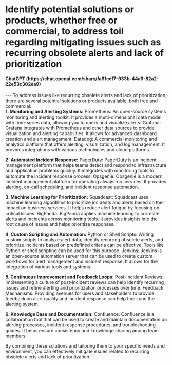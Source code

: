 <h1>Identify potential solutions or products, whether free or commercial, to address toil regarding mitigating issues such as recurring obsolete alerts and lack of prioritization</h1>

<h4>ChatGPT (https://chat.openai.com/share/fa61ccf7-933b-44a6-82a2-22e53c302ea9)</h4>
---
To address issues like recurring obsolete alerts and lack of prioritization, there are several potential solutions or products available, both free and commercial:
<br>
<strong>1. Monitoring and Alerting Systems:</strong>
Prometheus: An open-source systems monitoring and alerting toolkit. It provides a multi-dimensional data model with time-series data, allowing you to query and visualize alerts.
Grafana: Grafana integrates with Prometheus and other data sources to provide visualization and alerting capabilities. It allows for advanced dashboard creation and alert management.
Datadog: A commercial monitoring and analytics platform that offers alerting, visualization, and log management. It provides integrations with various technologies and cloud platforms.

<strong>2. Automated Incident Response:</strong>
PagerDuty: PagerDuty is an incident management platform that helps teams detect and respond to infrastructure and application problems quickly. It integrates with monitoring tools to automate the incident response process.
Opsgenie: Opsgenie is a modern incident management platform for operating always-on services. It provides alerting, on-call scheduling, and incident response automation.

<strong>3. Machine Learning for Prioritization:</strong>
Squadcast: Squadcast uses machine learning algorithms to prioritize incidents and alerts based on their impact on business services. It helps reduce alert fatigue by focusing on critical issues.
BigPanda: BigPanda applies machine learning to correlate alerts and incidents across monitoring tools. It provides insights into the root cause of issues and helps prioritize responses.

<strong>4. Custom Scripting and Automation:</strong>
Python or Shell Scripts: Writing custom scripts to analyze alert data, identify recurring obsolete alerts, and prioritize incidents based on predefined criteria can be effective. Tools like Python or shell scripting can be used for this purpose.
Jenkins: Jenkins is an open-source automation server that can be used to create custom workflows for alert management and incident response. It allows for the integration of various tools and systems.

<strong>5. Continuous Improvement and Feedback Loops:</strong>
Post-Incident Reviews: Implementing a culture of post-incident reviews can help identify recurring issues and refine alerting and prioritization processes over time.
Feedback Mechanisms: Providing avenues for users and stakeholders to provide feedback on alert quality and incident response can help fine-tune the alerting system.

<strong>6. Knowledge Base and Documentation:</strong>
Confluence: Confluence is a collaboration tool that can be used to create and maintain documentation on alerting processes, incident response procedures, and troubleshooting guides. It helps ensure consistency and knowledge sharing among team members.

By combining these solutions and tailoring them to your specific needs and environment, you can effectively mitigate issues related to recurring obsolete alerts and lack of prioritization.
